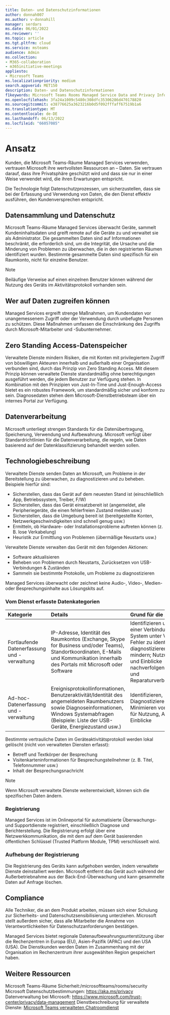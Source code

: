 ```yaml
---
title: Daten- und Datenschutzinformationen
author: donnah007
ms.author: v-donnahill
manager: serdars
ms.date: 06/01/2022
ms.reviewer: ''
ms.topic: article
ms.tgt.pltfrm: cloud
ms.service: msteams
audience: Admin
ms.collection:
- M365-collaboration
- m365initiative-meetings
appliesto:
- Microsoft Teams
ms.localizationpriority: medium
search.appverid: MET150
description: Daten- und Datenschutzinformationen
f1keywords: Microsoft Teams Rooms Managed Service Data and Privacy Information
ms.openlocfilehash: 3fa24a1009c5480c308dfc35306286d470178820
ms.sourcegitcommit: e38776625a3623216b0d5f092fffaff67519b1a6
ms.translationtype: MT
ms.contentlocale: de-DE
ms.lasthandoff: 06/13/2022
ms.locfileid: "66057085"
---
```

# <a name="approach"></a>Ansatz

Kunden, die Microsoft Teams-Räume Managed Services verwenden, vertrauen Microsoft ihre wertvollsten Ressourcen an – Daten. Sie vertrauen darauf, dass ihre Privatsphäre geschützt wird und dass sie nur in einer Weise verwendet wird, die ihren Erwartungen entspricht.

Die Technologie folgt Datenschutzprozessen, um sicherzustellen, dass sie bei der Erfassung und Verwendung von Daten, die den Dienst effektiv ausführen, den Kundenversprechen entspricht.
## <a name="data-collection-and-privacy"></a>Datensammlung und Datenschutz

 Microsoft Teams-Räume Managed Services überwacht Geräte, sammelt Kundeninhaltsdaten und greift remote auf die Geräte zu und verwaltet sie als Administrator. Die gesammelten Daten sind auf Informationen beschränkt, die erforderlich sind, um die Integrität, die Ursache und die Minderung von Problemen zu überwachen, die in den registrierten Räumen identifiziert wurden. Bestimmte gesammelte Daten sind spezifisch für ein Raumkonto, nicht für einzelne Benutzer.

> [!Note]
> Beiläufige Verweise auf einen einzelnen Benutzer können während der Nutzung des Geräts im Aktivitätsprotokoll vorhanden sein.

## <a name="who-can-access-data"></a>Wer auf Daten zugreifen können

Managed Services ergreift strenge Maßnahmen, um Kundendaten vor unangemessenem Zugriff oder der Verwendung durch unbefugte Personen zu schützen. Diese Maßnahmen umfassen die Einschränkung des Zugriffs durch Microsoft-Mitarbeiter und -Subunternehmer.

## <a name="zero-standing-access-data-storage"></a>Zero Standing Access-Datenspeicher

Verwaltete Dienste mindern Risiken, die mit Konten mit privilegiertem Zugriff von böswilligen Akteuren innerhalb und außerhalb einer Organisation verbunden sind, durch das Prinzip von Zero Standing Access. Mit diesem Prinzip können verwaltete Dienste standardmäßig ohne berechtigungen ausgeführt werden, die jedem Benutzer zur Verfügung stehen. In Kombination mit den Prinzipien von Just-In-Time und Just-Enough-Access bietet es ein robustes Framework, um standardmäßig sicher und konform zu sein. Diagnosedaten stehen dem Microsoft-Dienstbetriebsteam über ein internes Portal zur Verfügung.

## <a name="data-handling"></a>Datenverarbeitung

Microsoft unterliegt strengen Standards für die Datenübertragung, Speicherung, Verwendung und Aufbewahrung. Microsoft verfügt über Standardrichtlinien für die Datenverarbeitung, die regeln, wie Daten basierend auf der Datenklassifizierung behandelt werden sollen.



## <a name="technology-description"></a>Technologiebeschreibung

Verwaltete Dienste senden Daten an Microsoft, um Probleme in der Bereitstellung zu überwachen, zu diagnostizieren und zu beheben. Beispiele hierfür sind:

- Sicherstellen, dass das Gerät auf dem neuesten Stand ist (einschließlich App, Betriebssystem, Treiber, F/W)
- Sicherstellen, dass das Gerät einsatzbereit ist (angemeldet, alle Peripheriegeräte, die einen fehlerfreien Zustand melden usw.)
- Sicherstellen, dass die Umgebung bereit ist (bereitgestellte Konten, Netzwerkgeschwindigkeiten sind schnell genug usw.)
- Ermitteln, ob Hardware- oder Installationsprobleme auftreten können (z. B. lose Verkabelung)
- Heuristik zur Ermittlung von Problemen (übermäßige Neustarts usw.)

Verwaltete Dienste verwalten das Gerät mit den folgenden Aktionen:

- Software aktualisieren
- Beheben von Problemen durch Neustarts, Zurücksetzen von USB-Verbindungen & Zuständen
- Sammeln sie bestimmte Protokolle, um Probleme zu diagnostizieren

Managed Services überwacht oder zeichnet keine Audio-, Video-, Medien- oder Besprechungsinhalte aus Lösungskits auf.

### <a name="service-collected-data-categories"></a>Vom Dienst erfasste Datenkategorien
 
|Kategorie|Details|Grund für die Abfrage|
| :- | :- | :- |
|Fortlaufende Datenerfassung und -verwaltung|IP-Adresse, Identität des Raumkontos (Exchange, Skype for Business und/oder Teams), Standortkoordinaten, E-Mails und Kommunikation innerhalb des Portals mit Microsoft oder Software|Identifizieren und Herstellen einer Verbindung mit dem System unter Verwaltung; Fehler zu identifizieren, zu diagnostizieren und zu mindern; Nutzung, Analysen und Einblicke nachverfolgen; Abfrage- und Reparaturverbindungsstatus|
|Ad-hoc-Datenerfassung und -verwaltung|Ereignisprotokollinformationen, Benutzeraktivität/Identität des angemeldeten Raumbenutzers sowie Diagnoseinformationen, Windows Systemabfragen (Beispiele: Liste der USB-Geräte, Energiezustand usw.)|Identifizieren, Diagnostizieren und Minimieren von Fehlern und für Nutzung, Analyse und Einblicke|

Bestimmte vertrauliche Daten im Geräteaktivitätsprotokoll werden lokal gelöscht (nicht von verwalteten Diensten erfasst):

- Betreff und Textkörper der Besprechung
- Visitenkarteninformationen für Besprechungsteilnehmer (z. B. Titel, Telefonnummer usw.)
- Inhalt der Besprechungsnachricht

> [!NOTE]
> Wenn Microsoft verwaltete Dienste weiterentwickelt, können sich die spezifischen Daten ändern.

### <a name="enrollment"></a>Registrierung

Managed Services ist im Onlineportal für automatisierte Überwachungs- und Supportdienste registriert, einschließlich Diagnose und Berichterstellung. Die Registrierung erfolgt über eine Netzwerkkommunikation, die mit dem auf dem Gerät basierenden öffentlichen Schlüssel (Trusted Platform Module, TPM) verschlüsselt wird.

### <a name="unenrollment"></a>Aufhebung der Registrierung

Die Registrierung des Geräts kann aufgehoben werden, indem verwaltete Dienste deinstalliert werden. Microsoft entfernt das Gerät auch während der Außerbetriebnahme aus der Back-End-Überwachung und kann gesammelte Daten auf Anfrage löschen.
## <a name="compliance"></a>Compliance

Alle Techniker, die an dem Produkt arbeiten, müssen sich einer Schulung zur Sicherheits- und Datenschutzsensibilisierung unterziehen. Microsoft stellt außerdem sicher, dass alle Mitarbeiter die Annahme von Verantwortlichkeiten für Datenschutzanforderungen bestätigen.

Managed Services bietet regionale Datenaufbewahrungsunterstützung über die Rechenzentren in Europa (EU), Asien-Pazifik (APAC) und den USA (USA). Die Dienstkunden werden Daten im Zusammenhang mit der Organisation im Rechenzentrum ihrer ausgewählten Region gespeichert haben.

## <a name="more-resources"></a>Weitere Ressourcen

Microsoft Teams-Räume Sicherheit:/microsoftteams/rooms/security Microsoft Datenschutzbestimmungen: https://aka.ms/privacy Datenverwaltung bei Microsoft: https://www.microsoft.com/trust-center/privacy/data-management Dienstbeschreibung für verwaltete Dienste: [Microsoft Teams verwalteten Chatroomdienst](microsoft-teams-rooms-premium.md)
